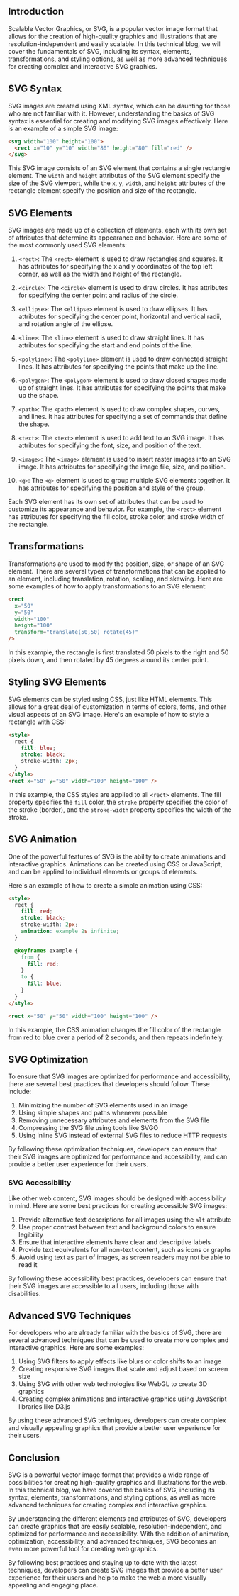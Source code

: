 ## Introduction

Scalable Vector Graphics, or SVG, is a popular vector image format that allows for the creation of high-quality graphics and illustrations that are resolution-independent and easily scalable. In this technical blog, we will cover the fundamentals of SVG, including its syntax, elements, transformations, and styling options, as well as more advanced techniques for creating complex and interactive SVG graphics.

## SVG Syntax

SVG images are created using XML syntax, which can be daunting for those who are not familiar with it. However, understanding the basics of SVG syntax is essential for creating and modifying SVG images effectively. Here is an example of a simple SVG image:

```html
<svg width="100" height="100">
  <rect x="10" y="10" width="80" height="80" fill="red" />
</svg>
```

This SVG image consists of an SVG element that contains a single rectangle element. The `width` and `height` attributes of the SVG element specify the size of the SVG viewport, while the `x`, `y`, `width`, and `height` attributes of the rectangle element specify the position and size of the rectangle.

## SVG Elements

SVG images are made up of a collection of elements, each with its own set of attributes that determine its appearance and behavior. Here are some of the most commonly used SVG elements:

1. `<rect>`: The `<rect>` element is used to draw rectangles and squares. It has attributes for specifying the x and y coordinates of the top left corner, as well as the width and height of the rectangle.

2. `<circle>`: The `<circle>` element is used to draw circles. It has attributes for specifying the center point and radius of the circle.

3. `<ellipse>`: The `<ellipse>` element is used to draw ellipses. It has attributes for specifying the center point, horizontal and vertical radii, and rotation angle of the ellipse.

4. `<line>`: The `<line>` element is used to draw straight lines. It has attributes for specifying the start and end points of the line.

5. `<polyline>`: The `<polyline>` element is used to draw connected straight lines. It has attributes for specifying the points that make up the line.

6. `<polygon>`: The `<polygon>` element is used to draw closed shapes made up of straight lines. It has attributes for specifying the points that make up the shape.

7. `<path>`: The `<path>` element is used to draw complex shapes, curves, and lines. It has attributes for specifying a set of commands that define the shape.

8. `<text>`: The `<text>` element is used to add text to an SVG image. It has attributes for specifying the font, size, and position of the text.

9. `<image>`: The `<image>` element is used to insert raster images into an SVG image. It has attributes for specifying the image file, size, and position.

10. `<g>`: The `<g>` element is used to group multiple SVG elements together. It has attributes for specifying the position and style of the group.

Each SVG element has its own set of attributes that can be used to customize its appearance and behavior. For example, the `<rect>` element has attributes for specifying the fill color, stroke color, and stroke width of the rectangle.

## Transformations

Transformations are used to modify the position, size, or shape of an SVG element. There are several types of transformations that can be applied to an element, including translation, rotation, scaling, and skewing. Here are some examples of how to apply transformations to an SVG element:

```html
<rect
  x="50"
  y="50"
  width="100"
  height="100"
  transform="translate(50,50) rotate(45)"
/>
```

In this example, the rectangle is first translated 50 pixels to the right and 50 pixels down, and then rotated by 45 degrees around its center point.

## Styling SVG Elements

SVG elements can be styled using CSS, just like HTML elements. This allows for a great deal of customization in terms of colors, fonts, and other visual aspects of an SVG image. Here's an example of how to style a rectangle with CSS:

```html
<style>
  rect {
    fill: blue;
    stroke: black;
    stroke-width: 2px;
  }
</style>
<rect x="50" y="50" width="100" height="100" />
```

In this example, the CSS styles are applied to all `<rect>` elements. The fill property specifies the `fill` color, the `stroke` property specifies the color of the stroke (border), and the `stroke-width` property specifies the width of the stroke.

## SVG Animation

One of the powerful features of SVG is the ability to create animations and interactive graphics. Animations can be created using CSS or JavaScript, and can be applied to individual elements or groups of elements.

Here's an example of how to create a simple animation using CSS:

```html
<style>
  rect {
    fill: red;
    stroke: black;
    stroke-width: 2px;
    animation: example 2s infinite;
  }

  @keyframes example {
    from {
      fill: red;
    }
    to {
      fill: blue;
    }
  }
</style>

<rect x="50" y="50" width="100" height="100" />
```

In this example, the CSS animation changes the fill color of the rectangle from red to blue over a period of 2 seconds, and then repeats indefinitely.

## SVG Optimization

To ensure that SVG images are optimized for performance and accessibility, there are several best practices that developers should follow. These include:

1. Minimizing the number of SVG elements used in an image
2. Using simple shapes and paths whenever possible
3. Removing unnecessary attributes and elements from the SVG file
4. Compressing the SVG file using tools like SVGO
5. Using inline SVG instead of external SVG files to reduce HTTP requests

By following these optimization techniques, developers can ensure that their SVG images are optimized for performance and accessibility, and can provide a better user experience for their users.

### SVG Accessibility

Like other web content, SVG images should be designed with accessibility in mind. Here are some best practices for creating accessible SVG images:

1. Provide alternative text descriptions for all images using the `alt` attribute
2. Use proper contrast between text and background colors to ensure legibility
3. Ensure that interactive elements have clear and descriptive labels
4. Provide text equivalents for all non-text content, such as icons or graphs
5. Avoid using text as part of images, as screen readers may not be able to read it

By following these accessibility best practices, developers can ensure that their SVG images are accessible to all users, including those with disabilities.

## Advanced SVG Techniques

For developers who are already familiar with the basics of SVG, there are several advanced techniques that can be used to create more complex and interactive graphics. Here are some examples:

1. Using SVG filters to apply effects like blurs or color shifts to an image
2. Creating responsive SVG images that scale and adjust based on screen size
3. Using SVG with other web technologies like WebGL to create 3D graphics
4. Creating complex animations and interactive graphics using JavaScript libraries like D3.js

By using these advanced SVG techniques, developers can create complex and visually appealing graphics that provide a better user experience for their users.

## Conclusion

SVG is a powerful vector image format that provides a wide range of possibilities for creating high-quality graphics and illustrations for the web. In this technical blog, we have covered the basics of SVG, including its syntax, elements, transformations, and styling options, as well as more advanced techniques for creating complex and interactive graphics.

By understanding the different elements and attributes of SVG, developers can create graphics that are easily scalable, resolution-independent, and optimized for performance and accessibility. With the addition of animation, optimization, accessibility, and advanced techniques, SVG becomes an even more powerful tool for creating web graphics.

By following best practices and staying up to date with the latest techniques, developers can create SVG images that provide a better user experience for their users and help to make the web a more visually appealing and engaging place.
